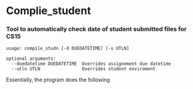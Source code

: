 # Complie_student

### Tool to automatically check date of student submitted files for CS15

    usage: compile_studn [-d DUEDATETIME] [-u UTLN]

    optional arguments:
      --duedatetime DUEDATETIME  Overrides assignement due datetime
      --utln UTLN                Overrides student enviroment
      
Essentially, the program does the following
